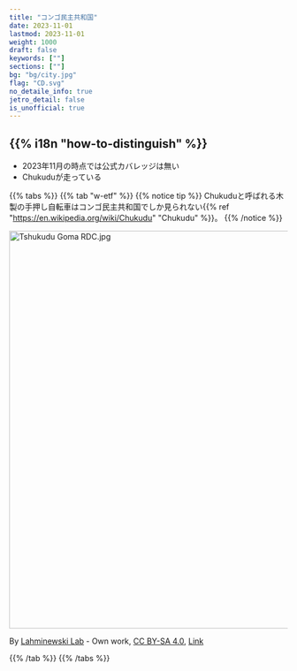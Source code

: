 ```yaml
---
title: "コンゴ民主共和国"
date: 2023-11-01
lastmod: 2023-11-01
weight: 1000
draft: false
keywords: [""]
sections: [""]
bg: "bg/city.jpg"
flag: "CD.svg"
no_detaile_info: true
jetro_detail: false
is_unofficial: true
---
```


<div class="main-desciption country-description">
    <h2 class="section-title">{{% i18n "how-to-distinguish" %}}</h2>
    <ul class="rule-list">
        <li>2023年11月の時点では公式カバレッジは無い</li>
        <li>Chukuduが走っている</li>
    </ul>
</div>

{{% tabs %}}
{{% tab "w-etf" %}}
{{% notice tip %}}
Chukuduと呼ばれる木製の手押し自転車はコンゴ民主共和国でしか見られない{{% ref "https://en.wikipedia.org/wiki/Chukudu" "Chukudu" %}}。
{{% /notice %}}
<div class="googlemap-if no-margin">
<p><a href="https://commons.wikimedia.org/wiki/File:Tshukudu_Goma_RDC.jpg#/media/File:Tshukudu_Goma_RDC.jpg"><img src="https://upload.wikimedia.org/wikipedia/commons/2/27/Tshukudu_Goma_RDC.jpg" alt="Tshukudu Goma RDC.jpg" height="720" width="1080"></a></p><p>By <a href="//commons.wikimedia.org/wiki/User:Lahminewski_Lab" title="User:Lahminewski Lab">Lahminewski Lab</a> - <span class="int-own-work" lang="en">Own work</span>, <a href="https://creativecommons.org/licenses/by-sa/4.0" title="Creative Commons Attribution-Share Alike 4.0">CC BY-SA 4.0</a>, <a href="https://commons.wikimedia.org/w/index.php?curid=69695527">Link</a></p>
</div>

{{% /tab %}}
{{% /tabs %}}